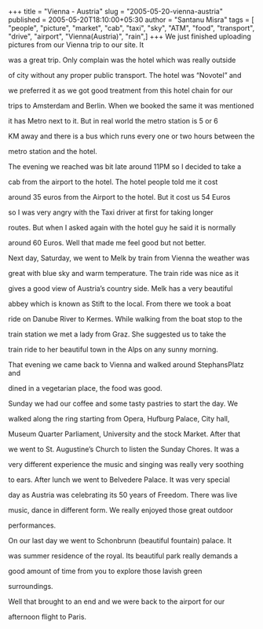 +++
title = "Vienna - Austria"
slug = "2005-05-20-vienna-austria"
published = 2005-05-20T18:10:00+05:30
author = "Santanu Misra"
tags = [ "people", "picture", "market", "cab", "taxi", "sky", "ATM", "food", "transport", "drive", "airport", "Vienna(Austria)", "rain",]
+++
We just finished uploading pictures from our Vienna trip to our site. It

was a great trip. Only complain was the hotel which was really outside

of city without any proper public transport. The hotel was “Novotel” and

we preferred it as we got good treatment from this hotel chain for our

trips to Amsterdam and Berlin. When we booked the same it was mentioned

it has Metro next to it. But in real world the metro station is 5 or 6

KM away and there is a bus which runs every one or two hours between the

metro station and the hotel.  



The evening we reached was bit late around 11PM so I decided to take a

cab from the airport to the hotel. The hotel people told me it cost

around 35 euros from the Airport to the hotel. But it cost us 54 Euros

so I was very angry with the Taxi driver at first for taking longer

routes. But when I asked again with the hotel guy he said it is normally

around 60 Euros. Well that made me feel good but not better.  



Next day, Saturday, we went to Melk by train from Vienna the weather was

great with blue sky and warm temperature. The train ride was nice as it

gives a good view of Austria’s country side. Melk has a very beautiful

abbey which is known as Stift to the local. From there we took a boat

ride on Danube River to Kermes. While walking from the boat stop to the

train station we met a lady from Graz. She suggested us to take the

train ride to her beautiful town in the Alps on any sunny morning.  



That evening we came back to Vienna and walked around StephansPlatz and

dined in a vegetarian place, the food was good.  



Sunday we had our coffee and some tasty pastries to start the day. We

walked along the ring starting from Opera, Hufburg Palace, City hall,

Museum Quarter Parliament, University and the stock Market. After that

we went to St. Augustine’s Church to listen the Sunday Chores. It was a

very different experience the music and singing was really very soothing

to ears. After lunch we went to Belvedere Palace. It was very special

day as Austria was celebrating its 50 years of Freedom. There was live

music, dance in different form. We really enjoyed those great outdoor

performances.  



On our last day we went to Schonbrunn (beautiful fountain) palace. It

was summer residence of the royal. Its beautiful park really demands a

good amount of time from you to explore those lavish green

surroundings.  



Well that brought to an end and we were back to the airport for our

afternoon flight to Paris.
